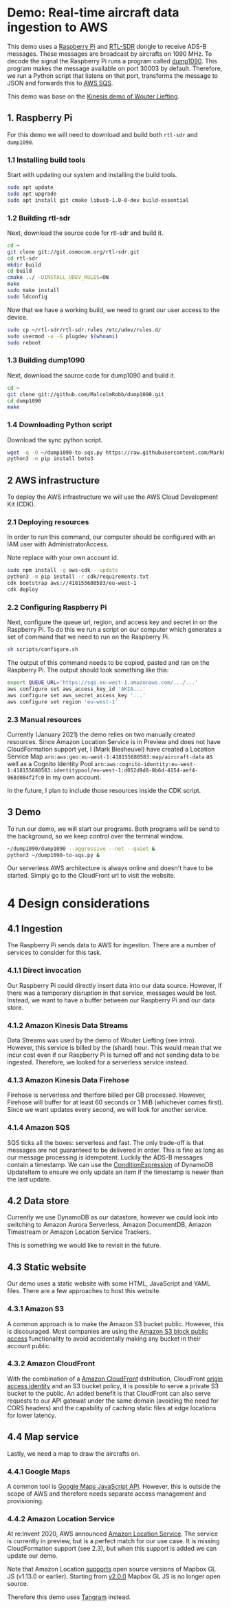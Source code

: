 # Demo: Real-time aircraft data ingestion to AWS

This demo uses a [Raspberry Pi](https://www.raspberrypi.org/) and [RTL-SDR](https://www.rtl-sdr.com/) dongle to receive ADS-B messages. These messages are broadcast by aircrafts on 1090 MHz. To decode the signal the Raspberry Pi runs a program called [dump1090](https://www.satsignal.eu/raspberry-pi/dump1090.html). This program makes the message available on port 30003 by default. Therefore, we run a Python script that listens on that port, transforms the message to JSON and forwards this to [AWS SQS](https://aws.amazon.com/sqs/).

This demo was base on the [Kinesis demo of Wouter Liefting](http://www.demo.wlid.nl.s3-website.eu-central-1.amazonaws.com/kinesis-explanation.html).

## 1. Raspberry Pi

For this demo we will need to download and build both `rtl-sdr` and `dump1090`.

### 1.1 Installing build tools

Start with updating our system and installing the build tools.

```sh
sudo apt update
sudo apt upgrade
sudo apt install git cmake libusb-1.0-0-dev build-essential
```

### 1.2 Building rtl-sdr

Next, download the source code for rtl-sdr and build it.

```sh
cd ~
git clone git://git.osmocom.org/rtl-sdr.git
cd rtl-sdr
mkdir build
cd build
cmake ../ -DINSTALL_UDEV_RULES=ON
make
sudo make install
sudo ldconfig
```

Now that we have a working build, we need to grant our user access to the device.
```sh
sudo cp ~/rtl-sdr/rtl-sdr.rules /etc/udev/rules.d/
sudo usermod -a -G plugdev $(whoami)
sudo reboot
```

### 1.3 Building dump1090

Next, download the source code for dump1090 and build it.

```sh
cd ~
git clone git://github.com/MalcolmRobb/dump1090.git
cd dump1090
make
```

### 1.4 Downloading Python script

Download the sync python script.

```sh
wget -q -O ~/dump1090-to-sqs.py https://raw.githubusercontent.com/MarkBiesheuvel/demo-aircraft-data/master/scripts/dump1090-to-sqs.py
python3 -m pip install boto3
```

## 2 AWS infrastructure

To deploy the AWS infrastructure we will use the AWS Cloud Development Kit (CDK).

### 2.1 Deploying resources

In order to run this command, our computer should be configured with an IAM user with AdministratorAccess.

Note replace with your own account id.

```sh
sudo npm install -g aws-cdk --update
python3 -m pip install -r cdk/requirements.txt
cdk bootstrap aws://418155680583/eu-west-1
cdk deploy
```

### 2.2 Configuring Raspberry Pi

Next, configure the queue url, region, and access key and secret in on the Raspberry Pi.
To do this we run a script on our computer which generates a set of command that we need to run on the Raspberry Pi.

```sh
sh scripts/configure.sh
```

The output of this command needs to be copied, pasted and ran on the Raspberry Pi. The output should look something like this:

```sh
export QUEUE_URL='https://sqs.eu-west-1.amazonaws.com/.../...'
aws configure set aws_access_key_id 'AKIA...'
aws configure set aws_secret_access_key '...'
aws configure set region 'eu-west-1'
```

### 2.3 Manual resources

Currently (January 2021) the demo relies on two manually created resources. Since Amazon Location Service is in Preview and does not have CloudFormation support yet, I (Mark Biesheuvel) have created a Location Service Map `arn:aws:geo:eu-west-1:418155680583:map/aircraft-data` as well as a Cognito Identity Pool `arn:aws:cognito-identity:eu-west-1:418155680583:identitypool/eu-west-1:d052d9d8-8b6d-4154-aef4-968d084f2fc0` in my own account.

In the future, I plan to include those resources inside the CDK script.

## 3 Demo

To run our demo, we will start our programs. Both programs will be send to the background, so we keep control over the terminal window.

```sh
~/dump1090/dump1090 --aggressive --net --quiet &
python3 ~/dump1090-to-sqs.py &
```

Our serverless AWS architecture is always online and doesn't have to be started. Simply go to the CloudFront url to visit the website.

# 4 Design considerations

## 4.1 Ingestion

The Raspberry Pi sends data to AWS for ingestion. There are a number of services to consider for this task.

### 4.1.1 Direct invocation

Our Raspberry Pi could directly insert data into our data source. However, if there was a temporary disruption in that service, messages would be lost. Instead, we want to have a buffer between our Raspberry Pi and our data store.

### 4.1.2 Amazon Kinesis Data Streams

Data Streams was used by the demo of Wouter Liefting (see intro). However, this service is billed by the (shard) hour. This would mean that we incur cost even if our Raspberry Pi is turned off and not sending data to be ingested. Therefore, we looked for a serverless service instead.

### 4.1.3 Amazon Kinesis Data Firehose

Firehose is serverless and therfore billed per GB processed. However, Firehose will buffer for at least 60 seconds or 1 MiB (whichever comes first). Since we want updates every second, we will look for another service.

### 4.1.4 Amazon SQS

SQS ticks all the boxes: serverless and fast. The only trade-off is that messages are not guaranteed to be delivered in order. This is fine as long as our message processing is idempotent. Luckily the ADS-B messages contain a timestamp. We can use the [ConditionExpression](https://docs.aws.amazon.com/amazondynamodb/latest/APIReference/API_UpdateItem.html#DDB-UpdateItem-request-ConditionExpression) of DynamoDB UpdateItem to ensure we only update an item if the timestamp is newer than the last update.

## 4.2 Data store

Currently we use DynamoDB as our datastore, however we could look into switching to Amazon Aurora Serverless,
Amazon DocumentDB, Amazon Timestream or Amazon Location Service Trackers.

This is something we would like to revisit in the future.

## 4.3 Static website

Our demo uses a static website with some HTML, JavaScript and YAML files. There are a few approaches to host this website.

### 4.3.1 Amazon S3
A common approach is to make the Amazon S3 bucket public. However, this is discouraged. Most companies are using the [Amazon S3 block public access](https://docs.aws.amazon.com/AmazonS3/latest/dev/access-control-block-public-access.html) functionality to avoid accidentally making any bucket in their account public.

### 4.3.2 Amazon CloudFront

With the combination of a [Amazon CloudFront](https://aws.amazon.com/cloudfront/) dstribution, CloudFront [origin access identity](https://docs.aws.amazon.com/AmazonCloudFront/latest/DeveloperGuide/private-content-restricting-access-to-s3.html) and an S3 bucket policy, it is possible to serve a private S3 bucket to the public. An added benefit is that CloudFront can also serve requests to our API gatewat under the same domain (avoiding the need for CORS headers) and the capability of caching static files at edge locations for lower latency.

## 4.4 Map service

Lastly, we need a map to draw the aircrafts on.

### 4.4.1 Google Maps

A common tool is [Google Maps JavaScript API](https://developers.google.com/maps/documentation/javascript/overview). However, this is outside the scope of AWS and therefore needs separate access management and provisioning.

### 4.4.2 Amazon Location Service

At re:Invent 2020, AWS announced [Amazon Location Service](https://aws.amazon.com/location/). The service is currently in preview, but is a perfect match for our use case. It is missing CloudFormation support (see 2.3), but when this support is added we can update our demo.

Note that Amazon Location [supports](https://docs.aws.amazon.com/location/latest/developerguide/tutorial-mapbox-gl-js.html#tutorial-mapbox-js-add-dependencies) open source versions of Mapbox GL JS (v1.13.0 or earlier). Starting from [v2.0.0](https://github.com/mapbox/mapbox-gl-js/releases/tag/v2.0.0) Mapbox GL JS is no longer open source.

Therefore this demo uses [Tangram](https://tangrams.readthedocs.io/en/master/) instead.
